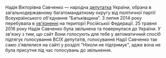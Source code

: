 Надія Вікторівна Савченко — народна [депутатка](http://itd.rada.gov.ua/mps/info/page/18166) України, обрана в загальнодержавному багатомандатному округу від політичної партії Всеукраїнського об'єднання “Батьківщина”. З липня 2014 року перебувала в [ув'язненні](http://file.liga.net/person/75237-savchenko-nadezhda.html) на території Російської Федерації. 25 травня 2016 року Надія Савченко була звільнена та повернулася до України. У зв'язку з тим, що сайт Вони голосують для тебе у автоматичний спосіб підтягує голосування ВСІХ депутатів, голосування Надії Савченко так само з'являлися на сайті у розділі "Ніколи не підтримує", адже вона не була присутня під час голосувань до звільнення.

